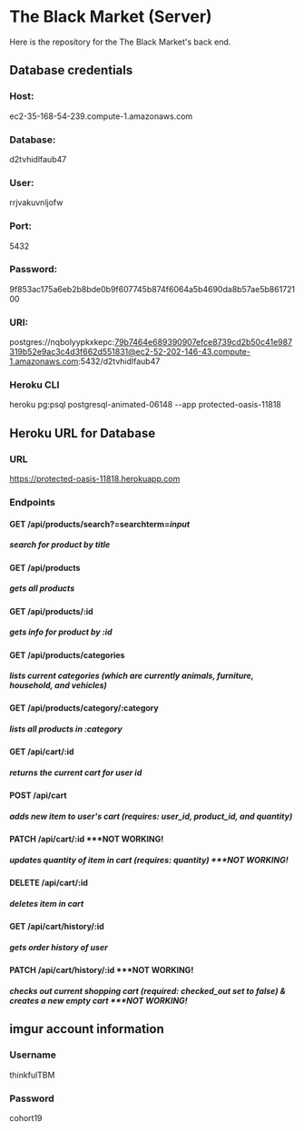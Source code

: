# The Black Market (Server)

Here is the repository for the The Black Market's back end.  



## Database credentials

### Host:

ec2-35-168-54-239.compute-1.amazonaws.com
    
### Database:

d2tvhidlfaub47
    
### User:

rrjvakuvnljofw
    
### Port:

5432
    
### Password:

9f853ac175a6eb2b8bde0b9f607745b874f6064a5b4690da8b57ae5b86172100
    
### URI:

postgres://nqbolyypkxkepc:79b7464e689390907efce8739cd2b50c41e987319b52e9ac3c4d3f662d551831@ec2-52-202-146-43.compute-1.amazonaws.com:5432/d2tvhidlfaub47

### Heroku CLI

heroku pg:psql postgresql-animated-06148 --app protected-oasis-11818



## Heroku URL for Database

### URL

https://protected-oasis-11818.herokuapp.com

### Endpoints

#### GET /api/products/search?=searchterm=*input*

##### search for product by title

#### GET /api/products

##### gets all products

#### GET /api/products/:id

##### gets info for product by :id

#### GET /api/products/categories

##### lists current categories (which are currently animals, furniture, household, and vehicles)

#### GET /api/products/category/:category

##### lists all products in :category

#### GET /api/cart/:id

##### returns the current cart for user id

#### POST /api/cart

##### adds new item to user's cart (requires: user_id, product_id, and quantity)

#### PATCH /api/cart/:id ***NOT WORKING!

##### updates quantity of item in cart (requires: quantity) ***NOT WORKING!

#### DELETE /api/cart/:id

##### deletes item in cart

#### GET /api/cart/history/:id

##### gets order history of user

#### PATCH /api/cart/history/:id ***NOT WORKING!

##### checks out current shopping cart (required: checked_out set to false) & creates a new empty cart ***NOT WORKING!

    
    
## imgur account information

### Username

thinkfulTBM

### Password

cohort19
